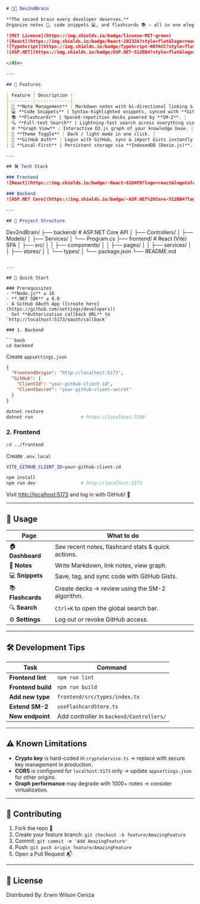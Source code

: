 ```markdown
# 🧠✨ Dev2ndBrain

**The second brain every developer deserves.**  
Organize notes 📝, code snippets 💻, and flashcards 📚 — all in one elegant workspace.

![MIT License](https://img.shields.io/badge/license-MIT-green)
![React](https://img.shields.io/badge/React-20232A?style=flat&logo=react&logoColor=61DAFB)
![TypeScript](https://img.shields.io/badge/TypeScript-007ACC?style=flat&logo=typescript&logoColor=white)
![ASP.NET](https://img.shields.io/badge/ASP.NET-512BD4?style=flat&logo=.net&logoColor=white)

</div>

---

## 🌟 Features

| Feature | Description |
|---------|-------------|
| 📝 **Note Management** | Markdown notes with bi-directional linking & live graph. |
| 💻 **Code Snippets** | Syntax-highlighted snippets, synced with **GitHub Gists**. |
| 📚 **Flashcards** | Spaced-repetition decks powered by **SM-2**. |
| 🔍 **Full-text Search** | Lightning-fast search across everything via **MiniSearch**. |
| 🌐 **Graph View** | Interactive D3.js graph of your knowledge base. |
| 🌙 **Theme Toggle** | Dark / light mode in one click. |
| 🔐 **GitHub Auth** | Login with GitHub, sync & import Gists instantly. |
| 💾 **Local-First** | Persistent storage via **IndexedDB (Dexie.js)**. |

---

## 🛠️ Tech Stack

### Frontend
![React](https://img.shields.io/badge/-React-61DAFB?logo=react&logoColor=white) ![TypeScript](https://img.shields.io/badge/-TypeScript-3178C6?logo=typescript&logoColor=white) ![Vite](https://img.shields.io/badge/-Vite-646CFF?logo=vite&logoColor=white) ![TailwindCSS](https://img.shields.io/badge/-TailwindCSS-06B6D4?logo=tailwindcss&logoColor=white) ![Monaco](https://img.shields.io/badge/-Monaco-007ACC?logo=microsoft&logoColor=white) ![D3](https://img.shields.io/badge/-D3.js-F9A03C?logo=d3&logoColor=white) ![Zustand](https://img.shields.io/badge/-Zustand-20232A?logo=react&logoColor=white) ![Dexie](https://img.shields.io/badge/-Dexie.js-2F2F2F?logo=indexeddb&logoColor=white) ![MiniSearch](https://img.shields.io/badge/-MiniSearch-64B5F6?logo=javascript&logoColor=white)

### Backend
![ASP.NET Core](https://img.shields.io/badge/-ASP.NET%20Core-512BD4?logo=.net&logoColor=white) ![Octokit](https://img.shields.io/badge/-Octokit-181717?logo=github&logoColor=white) ![HttpClient](https://img.shields.io/badge/-HttpClient-0078D4?logo=microsoft&logoColor=white)

---

## 📂 Project Structure

```
Dev2ndBrain/
├── backend/                 # ASP.NET Core API
│   ├── Controllers/
│   ├── Models/
│   ├── Services/
│   └── Program.cs
├── frontend/                # React (Vite) SPA
│   ├── src/
│   │   ├── components/
│   │   ├── pages/
│   │   ├── services/
│   │   ├── stores/
│   │   └── types/
│   └── package.json
└── README.md
```

---

## 🚀 Quick Start

### Prerequisites
- **Node.js** ≥ 18
- **.NET SDK** ≥ 8.0
- A GitHub OAuth App ([create here](https://github.com/settings/developers))  
  Set **Authorization callback URL** to `http://localhost:5173/oauth/callback`

### 1. Backend

```bash
cd backend
```

Create `appsettings.json`

```json
{
  "FrontendOrigin": "http://localhost:5173",
  "GitHub": {
    "ClientId": "your-github-client-id",
    "ClientSecret": "your-github-client-secret"
  }
}
```

```bash
dotnet restore
dotnet run                  # https://localhost:7150
```

### 2. Frontend

```bash
cd ../frontend
```

Create `.env.local`

```bash
VITE_GITHUB_CLIENT_ID=your-github-client-id
```

```bash
npm install
npm run dev                 # http://localhost:5173
```

Visit [http://localhost:5173](http://localhost:5173) and log in with GitHub! 🎉

---

## 📝 Usage

| Page | What to do |
|------|------------|
| 🏠 **Dashboard**    | See recent notes, flashcard stats & quick actions. |
| 📝 **Notes**        | Write Markdown, link notes, view graph. |
| 💻 **Snippets**     | Save, tag, and sync code with GitHub Gists. |
| 📚 **Flashcards**   | Create decks → review using the SM-2 algorithm. |
| 🔍 **Search**       | `Ctrl+K` to open the global search bar. |
| ⚙️ **Settings**     | Log out or revoke GitHub access. |

---

## 🛠️ Development Tips

| Task | Command |
|------|---------|
| **Frontend lint** | `npm run lint` |
| **Frontend build** | `npm run build` |
| **Add new type** | `frontend/src/types/index.ts` |
| **Extend SM-2** | `useFlashcardStore.ts` |
| **New endpoint** | Add controller in `backend/Controllers/` |

---

## ⚠️ Known Limitations
- **Crypto key** is hard-coded in `cryptoService.ts` → replace with secure key management in production.  
- **CORS** is configured for `localhost:5173` only → update `appsettings.json` for other origins.  
- **Graph performance** may degrade with 1000+ notes → consider virtualization.

---

## 🤝 Contributing

1. Fork the repo 🍴  
2. Create your feature branch: `git checkout -b feature/AmazingFeature`  
3. Commit: `git commit -m 'Add AmazingFeature'`  
4. Push: `git push origin feature/AmazingFeature`  
5. Open a Pull Request 📬  

---

## 📜 License
Distributed By: Erwin Wilson Ceniza
```
